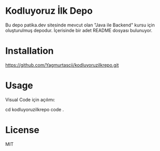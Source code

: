 # Kodluyoruz İlk Depo
 Bu depo patika.dev sitesinde mevcut olan "Java ile Backend" kursu için oluşturulmuş depodur. İçerisinde bir adet README dosyası bulunuyor.
 
 # Installation
 
 https://github.com/Yagmurtascii/kodluyoruzilkrepo.git
 
 # Usage

Visual Code için açılımı:

cd kodluyoruzilkrepo
code .

# License
MIT
